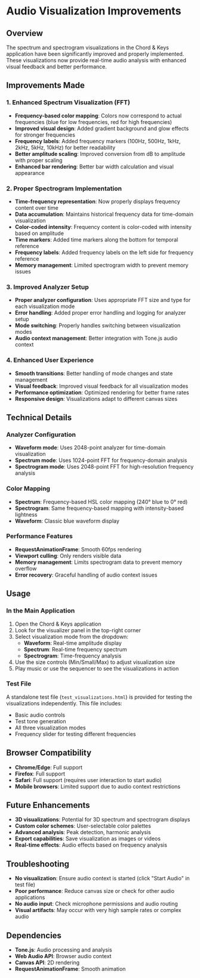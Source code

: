 # Audio Visualization Improvements

## Overview
The spectrum and spectrogram visualizations in the Chord & Keys application have been significantly improved and properly implemented. These visualizations now provide real-time audio analysis with enhanced visual feedback and better performance.

## Improvements Made

### 1. Enhanced Spectrum Visualization (FFT)
- **Frequency-based color mapping**: Colors now correspond to actual frequencies (blue for low frequencies, red for high frequencies)
- **Improved visual design**: Added gradient background and glow effects for stronger frequencies
- **Frequency labels**: Added frequency markers (100Hz, 500Hz, 1kHz, 2kHz, 5kHz, 10kHz) for better readability
- **Better amplitude scaling**: Improved conversion from dB to amplitude with proper scaling
- **Enhanced bar rendering**: Better bar width calculation and visual appearance

### 2. Proper Spectrogram Implementation
- **Time-frequency representation**: Now properly displays frequency content over time
- **Data accumulation**: Maintains historical frequency data for time-domain visualization
- **Color-coded intensity**: Frequency content is color-coded with intensity based on amplitude
- **Time markers**: Added time markers along the bottom for temporal reference
- **Frequency labels**: Added frequency labels on the left side for frequency reference
- **Memory management**: Limited spectrogram width to prevent memory issues

### 3. Improved Analyzer Setup
- **Proper analyzer configuration**: Uses appropriate FFT size and type for each visualization mode
- **Error handling**: Added proper error handling and logging for analyzer setup
- **Mode switching**: Properly handles switching between visualization modes
- **Audio context management**: Better integration with Tone.js audio context

### 4. Enhanced User Experience
- **Smooth transitions**: Better handling of mode changes and state management
- **Visual feedback**: Improved visual feedback for all visualization modes
- **Performance optimization**: Optimized rendering for better frame rates
- **Responsive design**: Visualizations adapt to different canvas sizes

## Technical Details

### Analyzer Configuration
- **Waveform mode**: Uses 2048-point analyzer for time-domain visualization
- **Spectrum mode**: Uses 1024-point FFT for frequency-domain analysis
- **Spectrogram mode**: Uses 2048-point FFT for high-resolution frequency analysis

### Color Mapping
- **Spectrum**: Frequency-based HSL color mapping (240° blue to 0° red)
- **Spectrogram**: Same frequency-based mapping with intensity-based lightness
- **Waveform**: Classic blue waveform display

### Performance Features
- **RequestAnimationFrame**: Smooth 60fps rendering
- **Viewport culling**: Only renders visible data
- **Memory management**: Limits spectrogram data to prevent memory overflow
- **Error recovery**: Graceful handling of audio context issues

## Usage

### In the Main Application
1. Open the Chord & Keys application
2. Look for the visualizer panel in the top-right corner
3. Select visualization mode from the dropdown:
   - **Waveform**: Real-time amplitude display
   - **Spectrum**: Real-time frequency spectrum
   - **Spectrogram**: Time-frequency analysis
4. Use the size controls (Min/Small/Max) to adjust visualization size
5. Play music or use the sequencer to see the visualizations in action

### Test File
A standalone test file (`test_visualizations.html`) is provided for testing the visualizations independently. This file includes:
- Basic audio controls
- Test tone generation
- All three visualization modes
- Frequency slider for testing different frequencies

## Browser Compatibility
- **Chrome/Edge**: Full support
- **Firefox**: Full support
- **Safari**: Full support (requires user interaction to start audio)
- **Mobile browsers**: Limited support due to audio context restrictions

## Future Enhancements
- **3D visualizations**: Potential for 3D spectrum and spectrogram displays
- **Custom color schemes**: User-selectable color palettes
- **Advanced analysis**: Peak detection, harmonic analysis
- **Export capabilities**: Save visualization as images or videos
- **Real-time effects**: Audio effects based on frequency analysis

## Troubleshooting
- **No visualization**: Ensure audio context is started (click "Start Audio" in test file)
- **Poor performance**: Reduce canvas size or check for other audio applications
- **No audio input**: Check microphone permissions and audio routing
- **Visual artifacts**: May occur with very high sample rates or complex audio

## Dependencies
- **Tone.js**: Audio processing and analysis
- **Web Audio API**: Browser audio context
- **Canvas API**: 2D rendering
- **RequestAnimationFrame**: Smooth animation
